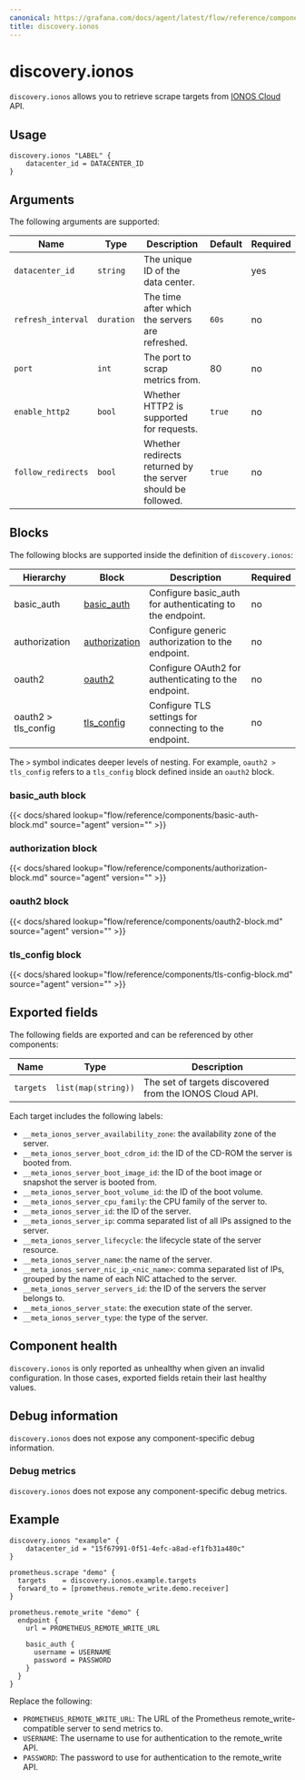 ```yaml
---
canonical: https://grafana.com/docs/agent/latest/flow/reference/components/discovery.ionos/
title: discovery.ionos
---
```


# discovery.ionos

`discovery.ionos` allows you to retrieve scrape targets from [IONOS Cloud][] API.

[IONOS Cloud]: https://cloud.ionos.com/

## Usage

```river
discovery.ionos "LABEL" {
    datacenter_id = DATACENTER_ID
}
```

## Arguments

The following arguments are supported:

Name                | Type       | Description                                                            | Default              | Required
------------------- | ---------- | ---------------------------------------------------------------------- | -------------------- | --------
`datacenter_id`     | `string`   | The unique ID of the data center.                                      |                      | yes
`refresh_interval`  | `duration` | The time after which the servers are refreshed.                        | `60s`                | no
`port`              | `int`      | The port to scrap metrics from.                                        |  80                  | no
`enable_http2`      | `bool`     | Whether HTTP2 is supported for requests.                               | `true`               | no
`follow_redirects`  | `bool`     | Whether redirects returned by the server should be followed.           | `true`               | no

## Blocks
The following blocks are supported inside the definition of
`discovery.ionos`:

Hierarchy | Block | Description | Required
--------- | ----- | ----------- | --------
basic_auth | [basic_auth][] | Configure basic_auth for authenticating to the endpoint. | no
authorization | [authorization][] | Configure generic authorization to the endpoint. | no
oauth2 | [oauth2][] | Configure OAuth2 for authenticating to the endpoint. | no
oauth2 > tls_config | [tls_config][] | Configure TLS settings for connecting to the endpoint. | no

The `>` symbol indicates deeper levels of nesting. For example,
`oauth2 > tls_config` refers to a `tls_config` block defined inside
an `oauth2` block.

[basic_auth]: #basic_auth-block
[authorization]: #authorization-block
[oauth2]: #oauth2-block
[tls_config]: #tls_config-block

### basic_auth block

{{< docs/shared lookup="flow/reference/components/basic-auth-block.md" source="agent" version="<AGENT VERSION>" >}}

### authorization block

{{< docs/shared lookup="flow/reference/components/authorization-block.md" source="agent" version="<AGENT VERSION>" >}}

### oauth2 block

{{< docs/shared lookup="flow/reference/components/oauth2-block.md" source="agent" version="<AGENT VERSION>" >}}

### tls_config block

{{< docs/shared lookup="flow/reference/components/tls-config-block.md" source="agent" version="<AGENT VERSION>" >}}

## Exported fields

The following fields are exported and can be referenced by other components:

Name      | Type                | Description
--------- | ------------------- | -----------
`targets` | `list(map(string))` | The set of targets discovered from the IONOS Cloud API.

Each target includes the following labels:

* `__meta_ionos_server_availability_zone`: the availability zone of the server.
* `__meta_ionos_server_boot_cdrom_id`: the ID of the CD-ROM the server is booted from.
* `__meta_ionos_server_boot_image_id`: the ID of the boot image or snapshot the server is booted from.
* `__meta_ionos_server_boot_volume_id`: the ID of the boot volume.
* `__meta_ionos_server_cpu_family`: the CPU family of the server to.
* `__meta_ionos_server_id`: the ID of the server.
* `__meta_ionos_server_ip`: comma separated list of all IPs assigned to the server.
* `__meta_ionos_server_lifecycle`: the lifecycle state of the server resource.
* `__meta_ionos_server_name`: the name of the server.
* `__meta_ionos_server_nic_ip_<nic_name>`: comma separated list of IPs, grouped by the name of each NIC attached to the server.
* `__meta_ionos_server_servers_id`: the ID of the servers the server belongs to.
* `__meta_ionos_server_state`: the execution state of the server.
* `__meta_ionos_server_type`: the type of the server.

## Component health

`discovery.ionos` is only reported as unhealthy when given an invalid
configuration. In those cases, exported fields retain their last healthy
values.

## Debug information

`discovery.ionos` does not expose any component-specific debug information.

### Debug metrics

`discovery.ionos` does not expose any component-specific debug metrics.

## Example

```river
discovery.ionos "example" {
    datacenter_id = "15f67991-0f51-4efc-a8ad-ef1fb31a480c"
}

prometheus.scrape "demo" {
  targets    = discovery.ionos.example.targets
  forward_to = [prometheus.remote_write.demo.receiver]
}

prometheus.remote_write "demo" {
  endpoint {
    url = PROMETHEUS_REMOTE_WRITE_URL

    basic_auth {
      username = USERNAME
      password = PASSWORD
    }
  }
}
```
Replace the following:
  - `PROMETHEUS_REMOTE_WRITE_URL`: The URL of the Prometheus remote_write-compatible server to send metrics to.
  - `USERNAME`: The username to use for authentication to the remote_write API.
  - `PASSWORD`: The password to use for authentication to the remote_write API.
